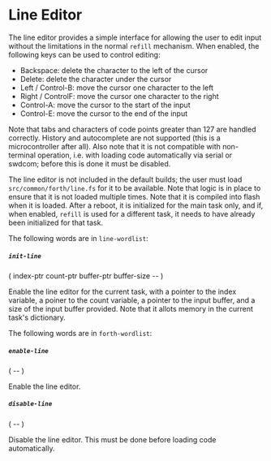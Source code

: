 # Line Editor

The line editor provides a simple interface for allowing the user to edit input without the limitations in the normal `refill` mechanism. When enabled, the following keys can be used to control editing:

* Backspace: delete the character to the left of the cursor
* Delete: delete the character under the cursor
* Left / Control-B: move the cursor one character to the left
* Right / ControlF: move the cursor one character to the right
* Control-A: move the cursor to the start of the input
* Control-E: move the cursor to the end of the input

Note that tabs and characters of code points greater than 127 are handled correctly. History and autocomplete are not supported (this is a microcontroller after all). Also note that it is not compatible with non-terminal operation, i.e. with loading code automatically via serial or swdcom; before this is done it must be disabled.

The line editor is not included in the default builds; the user must load `src/common/forth/line.fs` for it to be available. Note that logic is in place to ensure that it is not loaded multiple times.  Note that it is compiled into flash when it is loaded. After a reboot, it is initialized for the main task only, and if, when enabled, `refill` is used for a different task, it needs to have already been initialized for that task.

The following words are in `line-wordlist`:

##### `init-line`
( index-ptr count-ptr buffer-ptr buffer-size -- )

Enable the line editor for the current task, with a pointer to the index variable, a poiner to the count variable, a pointer to the input buffer, and a size of the input buffer provided. Note that it allots memory in the current task's dictionary.

The following words are in `forth-wordlist`:

##### `enable-line`
( -- )

Enable the line editor.

##### `disable-line`
( -- )

Disable the line editor. This must be done before loading code automatically.
